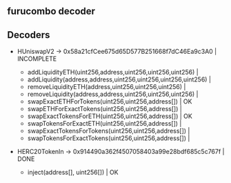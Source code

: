 ## furucombo decoder

## Decoders

- HUniswapV2 -> 0x58a21cfCee675d65D577B251668f7dC46Ea9c3A0          | INCOMPLETE

  - addLiquidityETH(uint256,address,uint256,uint256,uint256)        |
  - addLiquidity(address,address,uint256,uint256,uint256,uint256)   |
  - removeLiquidityETH(address,uint256,uint256,uint256)             |
  - removeLiquidity(address,address,uint256,uint256,uint256)        |
  - swapExactETHForTokens(uint256,uint256,address[])                | OK
  - swapETHForExactTokens(uint256,uint256,address[])                |
  - swapExactTokensForETH(uint256,uint256,address[])                | OK
  - swapTokensForExactETH(uint256,uint256,address[])                |
  - swapExactTokensForTokens(uint256,uint256,address[])             |
  - swapTokensForExactTokens(uint256,uint256,address[])             |

- HERC20TokenIn -> 0x914490a362f4507058403a99e28bdf685c5c767f       | DONE
  - inject(address[], uint256[])                                    | OK
